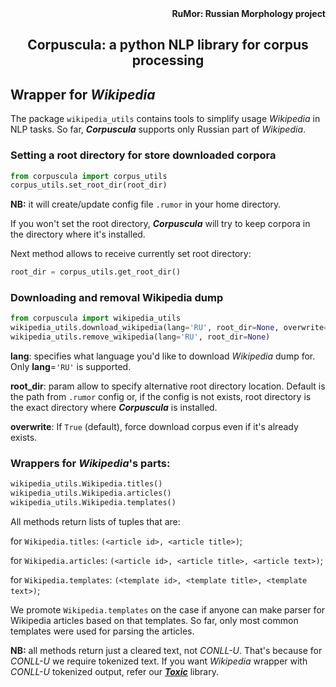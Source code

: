 <div align="right"><strong>RuMor: Russian Morphology project</strong></div>
<h2 align="center">Corpuscula: a python NLP library for corpus processing</h2>

## Wrapper for *Wikipedia*

The package `wikipedia_utils` contains tools to simplify usage *Wikipedia* in
NLP tasks. So far, ***Corpuscula*** supports only Russian part of *Wikipedia*.

### Setting a root directory for store downloaded corpora

```python
from corpuscula import corpus_utils
corpus_utils.set_root_dir(root_dir)
```
**NB:** it will create/update config file `.rumor` in your home directory.

If you won't set the root directory, ***Corpuscula*** will try to keep corpora
in the directory where it's installed.

Next method allows to receive currently set root directory:
```python
root_dir = corpus_utils.get_root_dir()
```

### Downloading and removal Wikipedia dump

```python
from corpuscula import wikipedia_utils
wikipedia_utils.download_wikipedia(lang='RU', root_dir=None, overwrite=True)
wikipedia_utils.remove_wikipedia(lang='RU', root_dir=None)
```

**lang**: specifies what language you'd like to download *Wikipedia* dump for.
Only **lang**=`'RU'` is supported.

**root_dir**: param allow to specify alternative root directory location.
Default is the path from `.rumor` config or, if the config is not exists, root
directory is the exact directory where ***Corpuscula*** is installed.

**overwrite**: If `True` (default), force download corpus even if it's already
exists.

### Wrappers for *Wikipedia*'s parts:

```python
wikipedia_utils.Wikipedia.titles()
wikipedia_utils.Wikipedia.articles()
wikipedia_utils.Wikipedia.templates()
```
All methods return lists of tuples that are:

for `Wikipedia.titles`: `(<article id>, <article title>)`;

for `Wikipedia.articles`: `(<article id>, <article title>, <article text>)`;

for `Wikipedia.templates`: `(<template id>, <template title>,
<template text>)`;

We promote `Wikipedia.templates` on the case if anyone can make parser for
Wikipedia articles based on that templates. So far, only most common templates
were used for parsing the articles.

**NB:** all methods return just a cleared text, not *CONLL-U*. That's because
for *CONLL-U* we require tokenized text. If you want *Wikipedia* wrapper with
*CONLL-U* tokenized output, refer our
[***Toxic***](https://github.com/fostroll/toxic) library.
